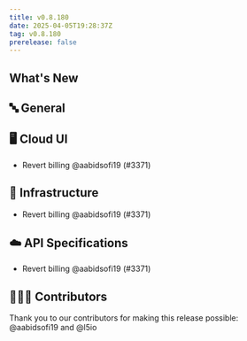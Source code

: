 ```yaml
---
title: v0.8.180
date: 2025-04-05T19:28:37Z
tag: v0.8.180
prerelease: false
---
```


## What's New
## 🔤 General
## 🖥 Cloud UI

- Revert billing @aabidsofi19 (#3371)

## 🦴 Infrastructure

- Revert billing @aabidsofi19 (#3371)

## ☁️ API Specifications

- Revert billing @aabidsofi19 (#3371)

## 👨🏽‍💻 Contributors

Thank you to our contributors for making this release possible:
@aabidsofi19 and @l5io

